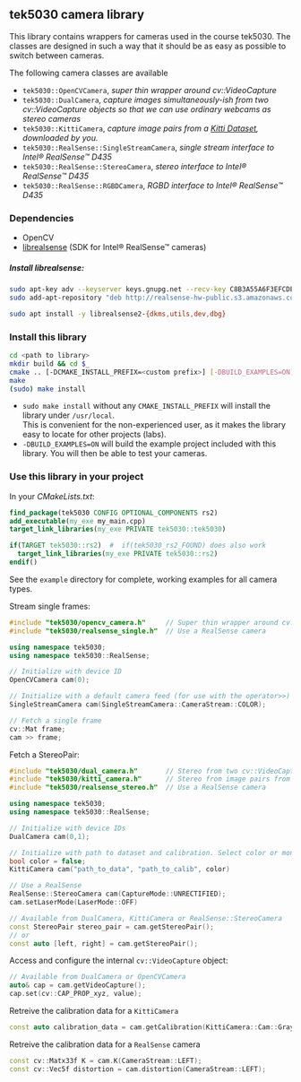 ## tek5030 camera library
This library contains wrappers for cameras used in the course tek5030.
The classes are designed in such a way that it should be as easy as possible to switch between cameras.

The following camera classes are available
- `tek5030::OpenCVCamera`, _super thin wrapper around cv::VideoCapture_
- `tek5030::DualCamera`, _capture images simultaneously-ish from two cv::VideoCapture objects so that we can use ordinary webcams as stereo cameras_
- `tek5030::KittiCamera`, _capture image pairs from a [Kitti Dataset](http://www.cvlibs.net/datasets/kitti/raw_data.php), downloaded by you._
- `tek5030::RealSense::SingleStreamCamera`, _single stream interface to Intel® RealSense™ D435_
- `tek5030::RealSense::StereoCamera`, _stereo interface to Intel® RealSense™ D435_
- `tek5030::RealSense::RGBDCamera`, _RGBD interface to Intel® RealSense™ D435_

### Dependencies
- OpenCV
- [librealsense](https://github.com/IntelRealSense/librealsense) (SDK for Intel® RealSense™ cameras)

##### Install librealsense:
```bash
sudo apt-key adv --keyserver keys.gnupg.net --recv-key C8B3A55A6F3EFCDE || sudo apt-key adv --keyserver hkp://keyserver.ubuntu.com:80 --recv-key C8B3A55A6F3EFCDE
sudo add-apt-repository "deb http://realsense-hw-public.s3.amazonaws.com/Debian/apt-repo $(lsb_release -sc) main" -u

sudo apt install -y librealsense2-{dkms,utils,dev,dbg}
```

### Install this library
```bash
cd <path to library>
mkdir build && cd $_
cmake .. [-DCMAKE_INSTALL_PREFIX=<custom prefix>] [-DBUILD_EXAMPLES=ON]
make
(sudo) make install
```
- `sudo make install` without any `CMAKE_INSTALL_PREFIX` will install the library under `/usr/local`.   
  This is convenient for the non-experienced user, as it makes the library easy to locate for other projects (labs).
- `-DBUILD_EXAMPLES=ON` will build the example project included with this library. You will then be able to test
  your cameras.

### Use this library in your project
In your _CMakeLists.txt_:
```cmake
find_package(tek5030 CONFIG OPTIONAL_COMPONENTS rs2)
add_executable(my_exe my_main.cpp)
target_link_libraries(my_exe PRIVATE tek5030::tek5030)

if(TARGET tek5030::rs2)  #  if(tek5030_rs2_FOUND) does also work
  target_link_libraries(my_exe PRIVATE tek5030::rs2)
endif()
```

See the `example` directory for complete, working examples for all camera types.

Stream single frames:
```c++
#include "tek5030/opencv_camera.h"     // Super thin wrapper around cv::VideoCapture
#include "tek5030/realsense_single.h"  // Use a RealSense camera

using namespace tek5030;
using namespace tek5030::RealSense;

// Initialize with device ID
OpenCVCamera cam(0);

// Initialize with a default camera feed (for use with the operator>>)
SingleStreamCamera cam(SingleStreamCamera::CameraStream::COLOR);

// Fetch a single frame
cv::Mat frame;
cam >> frame;
```

Fetch a StereoPair:
```c++
#include "tek5030/dual_camera.h"       // Stereo from two cv::VideoCapture cameras
#include "tek5030/kitti_camera.h"      // Stereo from image pairs from a Kitti dataset
#include "tek5030/realsense_stereo.h"  // Use a RealSense camera

using namespace tek5030;
using namespace tek5030::RealSense;

// Initialize with device IDs 
DualCamera cam(0,1);

// Initialize with path to dataset and calibration. Select color or monochrome camera pair.
bool color = false;
KittiCamera cam("path_to_data", "path_to_calib", color)

// Use a RealSense
RealSense::StereoCamera cam(CaptureMode::UNRECTIFIED);
cam.setLaserMode(LaserMode::OFF)

// Available from DualCamera, KittiCamera or RealSense::StereoCamera
const StereoPair stereo_pair = cam.getStereoPair();
// or
const auto [left, right] = cam.getStereoPair();
```
Access and configure the internal `cv::VideoCapture` object:
```c++
// Available from DualCamera or OpenCVCamera
auto& cap = cam.getVideoCapture();
cap.set(cv::CAP_PROP_xyz, value); 
```
Retreive the calibration data for a `KittiCamera`
```cpp
const auto calibration_data = cam.getCalibration(KittiCamera::Cam::GrayLeft);
```
Retreive the calibration data for a `RealSense` camera
```cpp
const cv::Matx33f K = cam.K(CameraStream::LEFT);
const cv::Vec5f distortion = cam.distortion(CameraStream::LEFT);
```

